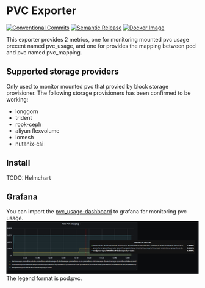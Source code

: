 # PVC Exporter

[![Conventional Commits](https://img.shields.io/badge/Conventional%20Commits-1.0.0-yellow.svg)](https://conventionalcommits.org)
[![Semantic Release](https://img.shields.io/badge/%20%20%F0%9F%93%A6%F0%9F%9A%80-semantic--release-e10079.svg)](https://github.com/semantic-release/semantic-release)
[![Docker Image](https://github.com/Mario-F/pvc-exporter/actions/workflows/docker.yml/badge.svg?branch=main)](https://github.com/Mario-F/pvc-exporter/pkgs/container/pvc-exporter)

This exporter provides 2 metrics, one for monitoring mounted pvc usage precent named pvc_usage, and one for provides the mapping between pod and pvc named pvc_mapping.

## Supported storage providers

Only used to monitor mounted pvc that provied by block storage provisioner.
The following storage provisioners has been confirmed to be working:

* longgorn  
* trident  
* rook-ceph  
* aliyun flexvolume  
* iomesh
* nutanix-csi

## Install

TODO: Helmchart

## Grafana

You can import the [pvc_usage-dashboard](./docs/pvc_usage-dashboard.json) to grafana for monitoring pvc usage.
![grafana-1](./docs/grafana-1.PNG)
The legend format is pod:pvc.
